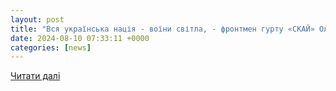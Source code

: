 ```yaml
---
layout: post
title: "Вся українська нація - воїни світла, - фронтмен гурту «СКАЙ» Олег Собчук"
date: 2024-08-10 07:33:11 +0000
categories: [news]
---
```


[Читати далі](https://www.armyfm.com.ua/vsia-ukrainska-natsiia--voiny-svitla--frontmen-hurtu-skai-oleh-sobchuk/)
